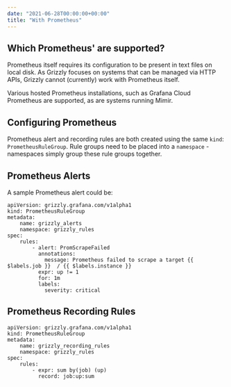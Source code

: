 ```yaml
---
date: "2021-06-28T00:00:00+00:00"
title: "With Prometheus"
---
```


## Which Prometheus' are supported?
Prometheus itself requires its configuration to be present in text files on
local disk. As Grizzly focuses on systems that can be managed via HTTP APIs,
Grizzly cannot (currently) work with Prometheus itself.

Various hosted Prometheus installations, such as Grafana Cloud Prometheus
are supported, as are systems running Mimir.

## Configuring Prometheus
Prometheus alert and recording rules are both created using the same `kind`:
`PrometheusRuleGroup`. Rule groups need to be placed into a `namespace` -
namespaces simply group these rule groups together.

## Prometheus Alerts

A sample Prometheus alert could be:
```
apiVersion: grizzly.grafana.com/v1alpha1
kind: PrometheusRuleGroup
metadata:
    name: grizzly_alerts
    namespace: grizzly_rules
spec:
    rules:
        - alert: PromScrapeFailed
          annotations:
            message: Prometheus failed to scrape a target {{ $labels.job }}  / {{ $labels.instance }}
          expr: up != 1
          for: 1m
          labels:
            severity: critical
```

## Prometheus Recording Rules

```
apiVersion: grizzly.grafana.com/v1alpha1
kind: PrometheusRuleGroup
metadata:
    name: grizzly_recording_rules
    namespace: grizzly_rules
spec:
    rules:
        - expr: sum by(job) (up)
          record: job:up:sum
```
